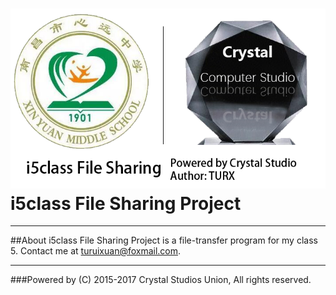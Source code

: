 ![Logo](data/open.png)
i5class File Sharing Project
==========================================
-----------------------------------
> 
##About
i5class File Sharing Project is a file-transfer program for my class 5.
Contact me at turuixuan@foxmail.com.
> 
> 
-----------------------------------
###Powered by (C) 2015-2017 Crystal Studios Union, All rights reserved.